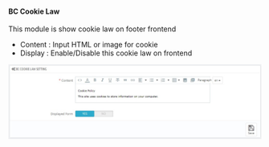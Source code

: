 #### BC Cookie Law
This module is show cookie law on footer frontend
* Content : Input HTML or image for cookie
* Display : Enable/Disable this cookie law on frontend

![](/assets/bccookie.jpg)
